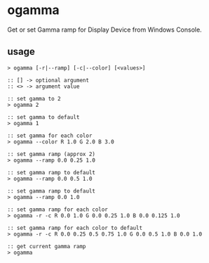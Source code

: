 # ogamma

Get or set Gamma ramp for Display Device from Windows Console.


## usage

```batch
> ogamma [-r|--ramp] [-c|--color] [<values>]

:: [] -> optional argument
:: <> -> argument value
```

```batch
:: set gamma to 2
> ogamma 2

:: set gamma to default
> ogamma 1

:: set gamma for each color
> ogamma --color R 1.0 G 2.0 B 3.0

:: set gamma ramp (approx 2)
> ogamma --ramp 0.0 0.25 1.0

:: set gamma ramp to default
> ogamma --ramp 0.0 0.5 1.0

:: set gamma ramp to default
> ogamma --ramp 0.0 1.0

:: set gamma ramp for each color
> ogamma -r -c R 0.0 1.0 G 0.0 0.25 1.0 B 0.0 0.125 1.0

:: set gamma ramp for each color to default
> ogamma -r -c R 0.0 0.25 0.5 0.75 1.0 G 0.0 0.5 1.0 B 0.0 1.0

:: get current gamma ramp
> ogamma
```
